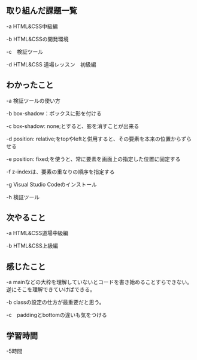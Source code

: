 ## 取り組んだ課題一覧  
-a  HTML&CSS中級編

-b  HTML&CSSの開発環境

-c　検証ツール

-d  HTML&CSS 道場レッスン　初級編

## わかったこと
-a  検証ツールの使い方

-b  box-shadow：ボックスに影を付ける

-c  box-shadow: none;とすると、影を消すことが出来る

-d  position: relative;をtopやleftと併用すると、その要素を本来の位置からずらせる

-e  position: fixed;を使うと、常に要素を画面上の指定した位置に固定する

-f  z-indexは、要素の重なりの順序を指定する

-g  Visual Studio Codeのインストール

-h  検証ツール

## 次やること
-a  HTML&CSS道場中級編

-b  HTML&CSS上級編

## 感じたこと
-a  mainなどの大枠を理解していないとコードを書き始めることすらできない。逆にそこを理解できていけばできる。

-b  classの設定の仕方が最重要だと思う。

-c　paddingとbottomの違いも気をつける

## 学習時間
-5時間
